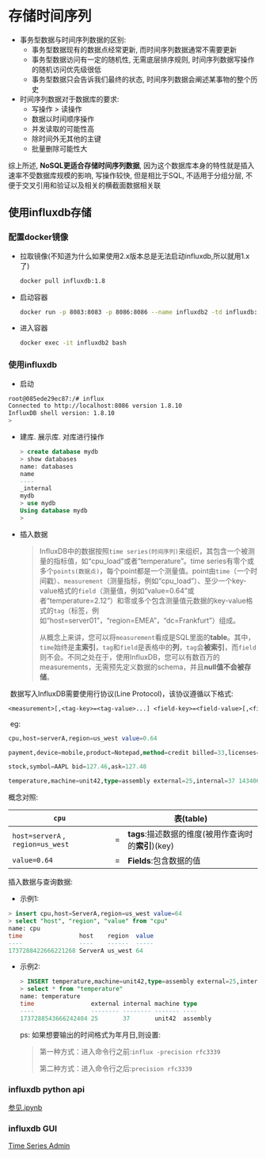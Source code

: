 # 存储时间序列

- 事务型数据与时间序列数据的区别:
  - 事务型数据现有的数据点经常更新, 而时间序列数据通常不需要更新
  - 事务型数据访问有一定的随机性, 无需底层排序规则, 时间序列数据写操作的随机访问优先级很低
  - 事务型数据只会告诉我们最终的状态, 时间序列数据会阐述某事物的整个历史
- 时间序列数据对于数据库的要求:
  - 写操作 > 读操作
  - 数据以时间顺序操作
  - 并发读取的可能性高
  - 除时间外无其他的主键
  - 批量删除可能性大

综上所述, **NoSQL更适合存储时间序列数据**, 因为这个数据库本身的特性就是插入速率不受数据库规模的影响, 写操作较快, 但是相比于SQL, 不适用于分组分层, 不便于交叉引用和验证以及相关的横截面数据相关联

## 使用influxdb存储

### 配置docker镜像

- 拉取镜像(不知道为什么如果使用2.x版本总是无法启动influxdb,所以就用1.x了)

  ```bash
  docker pull influxdb:1.8
  ```

- 启动容器

  ```bash
  docker run -p 8083:8083 -p 8086:8086 --name influxdb2 -td influxdb:1.8
  ```

- 进入容器

  ```bash
  docker exec -it influxdb2 bash
  ```

### 使用influxdb

- 启动

```bash
root@085ede29ec87:/# influx
Connected to http://localhost:8086 version 1.8.10
InfluxDB shell version: 1.8.10
>
```

- 建库. 展示库. 对库进行操作

  ```sql
  > create database mydb
  > show databases
  name: databases
  name
  ----
  _internal
  mydb
  > use mydb
  Using database mydb
  >
  ```

  

- 插入数据

  > InfluxDB中的数据按照`time series(时间序列)`来组织，其包含一个被测量的指标值，如“cpu_load”或者”temperature”。time series有零个或多个`points(数据点)`，每个point都是一个测量值。point由`time`（一个时间戳）、`measurement`（测量指标，例如“cpu_load”）、至少一个key-value格式的`field`（测量值，例如“value=0.64”或者“temperature=2.12”）和零或多个包含测量值元数据的key-value格式的`tag`（标签，例如“host=server01”，“region=EMEA”，“dc=Frankfurt”）组成。
  >
  > 
  >
  > 从概念上来讲，您可以将`measurement`看成是SQL里面的**table**。其中，`time`始终是**主索引**，`tag`和`field`是表格中的**列**，`tag`会**被索引**，而`field`则不会。不同之处在于，使用InfluxDB，您可以有数百万的measurements，无需预先定义数据的schema，并且**null值不会被存储**。

​	数据写入InfluxDB需要使用行协议(Line Protocol)，该协议遵循以下格式:

```txt
<measurement>[,<tag-key>=<tag-value>...] <field-key>=<field-value>[,<field2-key>=<field2-value>...] [unix-nano-timestamp]
```

​	eg:

```sql
cpu,host=serverA,region=us_west value=0.64

payment,device=mobile,product=Notepad,method=credit billed=33,licenses=3i 1434067467100293230

stock,symbol=AAPL bid=127.46,ask=127.48

temperature,machine=unit42,type=assembly external=25,internal=37 1434067467000000000
```

概念对照:

| `cpu`                             | <measurement>             | 表(table)                                            |
| --------------------------------- | ------------------------- | ---------------------------------------------------- |
| `host=serverA` , `region=us_west` | <tag-key>=<tag-value>     | **tags**:描述数据的维度(被用作查询时的**索引**)(key) |
| `value=0.64`                      | <field-key>=<field-value> | **Fields**:包含数据的值                              |



插入数据与查询数据:

- 示例1:

```sql
> insert cpu,host=ServerA,region=us_west value=64
> select "host", "region", "value" from "cpu"
name: cpu
time                host    region  value
----                ----    ------  -----
1737288422666221268 ServerA us_west 64
```

- 示例2:

  ```sql
  > INSERT temperature,machine=unit42,type=assembly external=25,internal=37
  > select * from "temperature"
  name: temperature
  time                external internal machine type
  ----                -------- -------- ------- ----
  1737288543666242404 25       37       unit42  assembly
  ```

  ps: 如果想要输出的时间格式为年月日,则设置:

  >第一种方式：进入命令行之前:`influx -precision rfc3339`
  >
  >第二种方式：进入命令行之后:`precision rfc3339`

### influxdb python api

[参见.ipynb](../../my_code/chap5/influxdb.ipynb)

### influxdb GUI

[Time Series Admin](https://timeseriesadmin.github.io/)